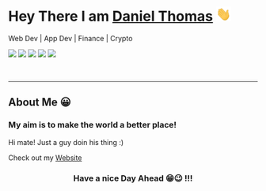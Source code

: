 # Hey There I am [Daniel Thomas]( https://danieltk26.github.io/DanielThomas/index.html#hero) <img src="https://raw.githubusercontent.com/ABSphreak/ABSphreak/master/gifs/Hi.gif" width="30px"></h2>
Web Dev | App Dev | Finance | Crypto

[<img height="30" src="https://img.shields.io/badge/gmail-%231DA1F2.svg?&style=for-the-badge&logo=gmail&logoColor=white" />][gmail]
[<img height="30" src = "https://img.shields.io/badge/Daniel%20Chats-%23E4405F.svg?&style=for-the-badge&logo=&logoColor=white">][danielchats] 
[<img height="30" src="https://img.shields.io/badge/Roblox-%230077B5.svg?&style=for-the-badge&logo=Roblox&logoColor=white" />][roblox]
[<img height="30" src="https://img.shields.io/badge/My%20Website-blue.svg?&style=for-the-badge&logo=myweb&logoColor=white" />][myweb]
[<img height="30" src="https://img.shields.io/badge/-Super%20Teen%20Coders-000000.svg?&style=for-the-badge&logo&logoColor=white" />][grp]

<br />
<hr />


<h2> About Me 😀</h2>

<h3>My aim is to make the world a better place!</h3>

Hi mate! Just a guy doin his thing :)

Check out my [Website]( https://danieltk26.github.io/Daniel-Thomas/index.html#hero)
 
<h3 align="center">Have a nice Day Ahead 😁😉 !!!</h3>

[gmail]: DanielTk999@gmail.com
[danielchats]: https://danieltk26.github.io/Daniel-Chats/
[roblox]: https://www.roblox.com/users/466671545/profile
[myweb]: https://danieltk26.github.io/Daniel-Thomas/index.html#hero
[grp]: https://https://github.com/Super-Teen-Coders
